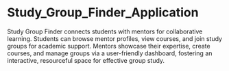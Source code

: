 # Study_Group_Finder_Application
Study Group Finder connects students with mentors for collaborative learning. Students can browse mentor profiles, view courses, and join study groups for academic support. Mentors showcase their expertise, create courses, and manage groups via a user-friendly dashboard, fostering an interactive, resourceful space for effective group study.
